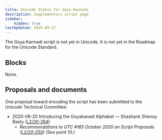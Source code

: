 ```yaml
---
title: Unicode Status for Goya Kannadi
description: Supplementary script page
sidebar:
    hidden: true
lastUpdated: 2025-09-17
---
```


The Goya Kannadi script is not yet in Unicode. It is not yet in the Roadmap for the Unicode Standard.

## Blocks

None.

## Proposals and documents

One proposal toward encoding the script has been submitted to the Unicode Technical Committee:
- 2020-08-20 Introducing the Goyakanadi Alphabet — Shashank Shenoy Basty ([L2/20-264](http://www.unicode.org/cgi-bin/GetMatchingDocs.pl?L2/20-264))
  - _Recommendations to UTC #165 October 2020 on Script Proposals ([L2/20-250](http://www.unicode.org/L2/L2020/20250-script-adhoc-rept.pdf)) (See point 10.)_

